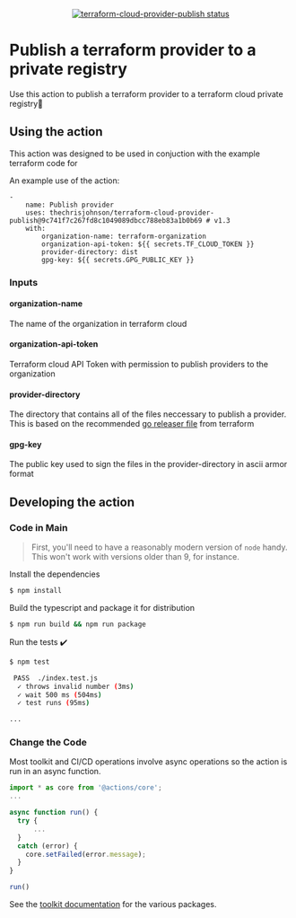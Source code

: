 <p align="center">
  <a href="https://github.com/thechrisjohnson/terraform-cloud-provider-publish/actions"><img alt="terraform-cloud-provider-publish status" src="https://github.com/thechrisjohnson/terraform-cloud-provider-publish/workflows/build-test/badge.svg"></a>
</p>

# Publish a terraform provider to a private registry

Use this action to publish a terraform provider to a terraform cloud private registry:rocket:

## Using the action

This action was designed to be used in conjuction with the example terraform code for 

An example use of the action:
```
-
    name: Publish provider
    uses: thechrisjohnson/terraform-cloud-provider-publish@9c741f7c267fd8c1049089dbcc788eb83a1b0b69 # v1.3
    with:
        organization-name: terraform-organization
        organization-api-token: ${{ secrets.TF_CLOUD_TOKEN }}
        provider-directory: dist
        gpg-key: ${{ secrets.GPG_PUBLIC_KEY }}
``` 

### Inputs
#### organization-name
The name of the organization in terraform cloud

#### organization-api-token
Terraform cloud API Token with permission to publish providers to the organization 

#### provider-directory
The directory that contains all of the files neccessary to publish a provider.
This is based on the recommended [go releaser file](https://github.com/hashicorp/terraform-provider-scaffolding-framework/blob/main/.goreleaser.yml) from terraform

#### gpg-key
The public key used to sign the files in the provider-directory in ascii armor format

## Developing the action

### Code in Main

> First, you'll need to have a reasonably modern version of `node` handy. This won't work with versions older than 9, for instance.

Install the dependencies  
```bash
$ npm install
```

Build the typescript and package it for distribution
```bash
$ npm run build && npm run package
```

Run the tests :heavy_check_mark:  
```bash
$ npm test

 PASS  ./index.test.js
  ✓ throws invalid number (3ms)
  ✓ wait 500 ms (504ms)
  ✓ test runs (95ms)

...
```

### Change the Code

Most toolkit and CI/CD operations involve async operations so the action is run in an async function.

```javascript
import * as core from '@actions/core';
...

async function run() {
  try { 
      ...
  } 
  catch (error) {
    core.setFailed(error.message);
  }
}

run()
```

See the [toolkit documentation](https://github.com/actions/toolkit/blob/master/README.md#packages) for the various packages.

